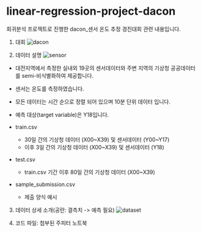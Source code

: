 # linear-regression-project-dacon
회귀분석 프로젝트로 진행한 dacon_센서 온도 추정 경진대회 관련 내용입니다.

1. 대회
![dacon](https://user-images.githubusercontent.com/60166667/78556644-4ba15a00-784a-11ea-939a-e5862cb13644.png)

2. 데이터 설명
![sensor](https://user-images.githubusercontent.com/60166667/78556685-61af1a80-784a-11ea-9e0d-624f38f94810.png)
 - 대전지역에서 측정한 실내외 19곳의 센서데이터와 주변 지역의 기상청 공공데이터를 semi-비식별화하여 제공합니다.
 - 센서는 온도를 측정하였습니다.
 - 모든 데이터는 시간 순으로 정렬 되어 있으며 10분 단위 데이터 입니다.
 - 예측 대상(target variable)은 Y18입니다.

 - train.csv
    - 30일 간의 기상청 데이터 (X00~X39) 및 센서데이터 (Y00~Y17)
    - 이후 3일 간의 기상청 데이터 (X00~X39) 및 센서데이터 (Y18)

 - test.csv
    - train.csv 기간 이후 80일 간의 기상청 데이터 (X00~X39)

 - sample_submission.csv
    - 제출 양식 예시


3. 데이터 상세 소개(공란: 결측치 -> 예측 필요)
![dataset](https://user-images.githubusercontent.com/60166667/78556804-97540380-784a-11ea-86c4-73d3f129e186.png)


4. 코드 파일: 첨부된 주피터 노트북 
